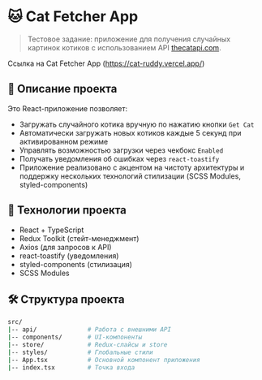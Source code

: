 # 🐱 Cat Fetcher App

> Тестовое задание: приложение для получения случайных картинок котиков с использованием API [thecatapi.com](https://thecatapi.com/).

Ссылка на Cat Fetcher App (https://cat-ruddy.vercel.app/)

## 📸 Описание проекта

Это React-приложение позволяет:

- Загружать случайного котика вручную по нажатию кнопки `Get Cat`
- Автоматически загружать новых котиков каждые 5 секунд при активированном режиме
- Управлять возможностью загрузки через чекбокс `Enabled`
- Получать уведомления об ошибках через `react-toastify`
- Приложение реализовано с акцентом на чистоту архитектуры и поддержку нескольких технологий стилизации (SCSS Modules, styled-components)

## 🚀 Технологии проекта

- React + TypeScript
- Redux Toolkit (стейт-менеджмент)
- Axios (для запросов к API)
- react-toastify (уведомления)
- styled-components (стилизация)
- SCSS Modules

## 🛠️ Структура проекта

```bash
src/
|-- api/              # Работа с внешними API
|-- components/       # UI-компоненты
|-- store/            # Redux-слайсы и store
|-- styles/           # Глобальные стили
|-- App.tsx           # Основной компонент приложения
|-- index.tsx         # Точка входа

```
